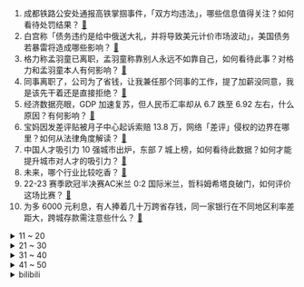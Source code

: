 1. 成都铁路公安处通报高铁掌掴事件，「双方均违法」，哪些信息值得关注？如何看待处罚结果？ [:link:](https://www.zhihu.com/question/600231053)
2. 白宫称「债务违约是给中俄送大礼，并将导致美元计价市场波动」，美国债务若暴雷将造成哪些影响？ [:link:](https://www.zhihu.com/question/600142968)
3. 格力称孟羽童已离职，孟羽童称靠别人永远不如靠自己，如何看待此事？对格力和孟羽童本人有何影响？ [:link:](https://www.zhihu.com/question/600183353)
4. 同事离职了，公司为了省钱，让我兼任那个同事的工作，提了加薪没同意，我是该先干着还是直接拒绝？ [:link:](https://www.zhihu.com/question/599903404)
5. 经济数据亮眼，GDP 加速复苏，但人民币汇率却从 6.7 跌至 6.92 左右，什么原因？有何影响？ [:link:](https://www.zhihu.com/question/600191973)
6. 宝妈因发差评贴被月子中心起诉索赔 13.8 万，网络「差评」侵权的边界在哪里？如何从法律角度解读？ [:link:](https://www.zhihu.com/question/600037541)
7. 中国人才吸引力 10 强城市出炉，东部 7 城上榜，如何看待此数据？如何才能提升城市对人才的吸引力？ [:link:](https://www.zhihu.com/question/600205367)
8. 未来，哪个行业比较吃香？ [:link:](https://www.zhihu.com/question/324178166)
9. 22-23 赛季欧冠半决赛AC米兰 0:2 国际米兰，哲科姆希塔良破门，如何评价这场比赛？ [:link:](https://www.zhihu.com/question/600285081)
10. 为多 6000 元利息，有人捧着几十万跨省存钱，同一家银行在不同地区利率差距大，跨城存款需注意些什么？ [:link:](https://www.zhihu.com/question/600191156)
<details>
<summary>11 ~ 20</summary>

11. 曾预言亚洲金融危机的诺奖得主克鲁格曼称美国可能债务违约，如违约，对美国经济、政治和全球经济有何影响？ [:link:](https://www.zhihu.com/question/600043512)
12. 如果人人每只手都有 7 根手指，是不是十四进制就是最流行的了？ [:link:](https://www.zhihu.com/question/397602493)
13. 请问米哈游新游戏《崩坏：星穹铁道》的流水怎么样，相当爆火吗？ [:link:](https://www.zhihu.com/question/600047031)
14. 俄罗斯除了核弹还没动，还有啥大杀器没拿出来的？ [:link:](https://www.zhihu.com/question/528041805)
15. 0~50哪个数字最容易被忽视？ [:link:](https://www.zhihu.com/question/593868136)
16. 湖南农民自家承包种植的 1.5 亩生姜被部门铲除，治理耕地「非粮化」痛点怎么破？ [:link:](https://www.zhihu.com/question/599970016)
17. 《银河护卫队 3》为什么都在说是系列终章，彩蛋不是说星爵还回归吗? [:link:](https://www.zhihu.com/question/599622964)
18. 深圳去年常住人口减少 1.98 万，近 43 年以来人口首次下降，哪些原因导致的？ [:link:](https://www.zhihu.com/question/600119191)
19. 《漫长的季节》傅卫军为什么可以活到 2016 年？ [:link:](https://www.zhihu.com/question/599888430)
20. 和男朋友谈了八年，他父母今年一直催结婚，又不买房怎么办? [:link:](https://www.zhihu.com/question/594601361)
</details>
<details>
<summary>21 ~ 30</summary>

21. 2023 季中冠军赛 T1 3:0 速通 MAD 晋级胜者组，如何评价这场比赛？ [:link:](https://www.zhihu.com/question/600223746)
22. 都说做科研要经得起冷板凳，面对压力和付出，作为科研人的你能坚持多久？ [:link:](https://www.zhihu.com/question/582441701)
23. 日漫、日偶中为什么那么喜欢打造「大小姐」的人设？ [:link:](https://www.zhihu.com/question/592595315)
24. 22-23 赛季 CBA 总决赛G2辽宁再胜浙江，赵继伟 21+9，如何评价这场比赛？ [:link:](https://www.zhihu.com/question/600231147)
25. 5 月 10 日创业板指探底回升涨 0.73%，新能源汽车概念股掀涨停潮，如何看待今日行情？ [:link:](https://www.zhihu.com/question/600107381)
26. 银行通知存款、协定存款利率加点上限迎来约束，这意味着什么？将带来哪些影响？ [:link:](https://www.zhihu.com/question/600244772)
27. 如何看待华为手机 2023 年 Q1 的销量表现？ [:link:](https://www.zhihu.com/question/599812256)
28. 国内有哪些「冷门，但值得一去」的海岛？ [:link:](https://www.zhihu.com/question/599273139)
29. 天舟六号货运飞船发射成功，将完成什么任务？会给我国航天发展带来哪些改变？ [:link:](https://www.zhihu.com/question/599752541)
30. 如何看待罗翔谈女子遭掌掴还手被判定互殴，称「各打五十大板，似乎不合法也不合理」？ [:link:](https://www.zhihu.com/question/600112504)
</details>
<details>
<summary>31 ~ 40</summary>

31. 《漫长的季节》中港商为什么没有向司机求救？ [:link:](https://www.zhihu.com/question/599711169)
32. 如何评价《银河护卫队 3》？ [:link:](https://www.zhihu.com/question/599784522)
33. 看球不是很久，想了解一下曼城这支球队目前最大的短板是什么？ [:link:](https://www.zhihu.com/question/596639865)
34. 宋江如果抢民女，李逵就杀宋江，董平抢程小姐作妻，李逵为何不管？ [:link:](https://www.zhihu.com/question/599888719)
35. 听说玩游戏设置调整要遵循「先保帧率再保分辨率，最后调画质」这句话，是真的吗？ [:link:](https://www.zhihu.com/question/599358325)
36. 游客进深圳大学参观被拦，质问「纳税人为什么不让进」，高校校园是否应该对外开放？ [:link:](https://www.zhihu.com/question/599787027)
37. 陪审团裁定特朗普曾对女作家进行性虐待和殴打，特朗普律师称将提出上诉，如何看待此事？ [:link:](https://www.zhihu.com/question/600094131)
38. 如何评价5月10号发布的尼康Z8微单相机？首发价格27999元，是否值得购买？ [:link:](https://www.zhihu.com/question/600243522)
39. 长期的压力和紧张的工作环境可能会导致职业倦怠和身体问题，应如何平衡？「gap day」在执行上可行吗？ [:link:](https://www.zhihu.com/question/600119712)
40. 杭州女生地铁上隔空收到不雅照，警方提醒「务必保留好证据及时报警」，隔空投送还有哪些风险？ [:link:](https://www.zhihu.com/question/600095444)
</details>
<details>
<summary>41 ~ 50</summary>

41. 如何看待好莱坞编剧拒绝「给 AI 打工」，集体罢工抗议？编剧岗位会被 AI 替代吗？ [:link:](https://www.zhihu.com/question/599893667)
42. 以中国人用水习惯，什么才算「好水质」？有哪些值得关注的科学原理？ [:link:](https://www.zhihu.com/question/599927358)
43. 如何理解电影《霸王别姬》中那句：蝶衣，你可真是不疯魔不成活啊？ [:link:](https://www.zhihu.com/question/318187309)
44. 全球最大的硬木纸浆生产商苏萨诺拟用人民币对华交易，如何看待该公司这一举措？ [:link:](https://www.zhihu.com/question/600119183)
45. 为什么总是觉得自己不配得到所有美好的东西？ [:link:](https://www.zhihu.com/question/300322420)
46. 美国 4 月 CPI 同比上升 4.9%，连续第十次下降，为 2021 年 4 月以来新低，如何解读？ [:link:](https://www.zhihu.com/question/600244904)
47. 刚刚确定关系不久，马上到 520 了，我该送什么礼物比较合适呢？ [:link:](https://www.zhihu.com/question/458600856)
48. 大一大二可以为考研做什么准备？ [:link:](https://www.zhihu.com/question/59611334)
49. 行测资料分析怎么算的又快又准? [:link:](https://www.zhihu.com/question/598601198)
50. 法考只看法条可以吗? [:link:](https://www.zhihu.com/question/396284350)
</details><details>
<summary>bilibili</summary>

</details>
